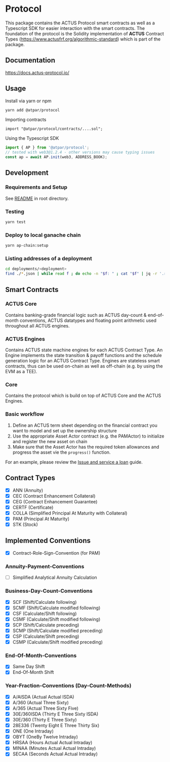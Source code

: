 # Protocol

This package contains the ACTUS Protocol smart contracts as well as a Typescript SDK for easier interaction with the smart contracts.
The foundation of the protocol is the Solidity implementation of **ACTUS** Contract Types (https://www.actusfrf.org/algorithmic-standard) which is part of the package.

## Documentation
https://docs.actus-protocol.io/

## Usage

Install via yarn or npm
```sh
yarn add @atpar/protocol
```

Importing contracts
```sol
import "@atpar/protocol/contracts/....sol";
```

Using the Typescript SDK
```ts
import { AP } from '@atpar/protocol';
// tested with web3@1.2.4 - other versions may cause typing issues
const ap = await AP.init(web3, ADDRESS_BOOK);
```

## Development

### Requirements and Setup
See [README](https://github.com/atpar/ap-monorepo) in root directory.

### Testing
```sh
yarn test
```

### Deploy to local ganache chain
```sh
yarn ap-chain:setup
```

### Listing addresses of a deployment
```sh
cd deployments/<deployment>
find ./*.json | while read f ; do echo -n "$f: " ; cat "$f" | jq -r '.receipt.contractAddress' ; done
```

## Smart Contracts

### ACTUS Core
Contains banking-grade financial logic such as ACTUS day-count & end-of-month conventions, ACTUS datatypes and floating point arithmetic used throughout all ACTUS engines. 

### ACTUS Engines
Contains ACTUS state machine engines for each ACTUS Contract Type. An Engine implements the state transition & payoff functions and the schedule generation logic for an ACTUS Contract Type. Engines are stateless smart contracts, thus can be used on-chain as well as off-chain (e.g. by using the EVM as a TEE).

### Core
Contains the protocol which is build on top of ACTUS Core and the ACTUS Engines.

### Basic workflow
1. Define an ACTUS term sheet depending on the financial contract you want to model and set up the ownership structure
2. Use the appropriate Asset Actor contract (e.g. the PAMActor) to initialize and register the new asset on chain
3. Make sure that the Asset Actor has the required token allowances and progress the asset vie the `progress()` function.

For an example, please review the [Issue and service a loan](https://docs.actus-protocol.io/guides/issue-and-service) guide.

## Contract Types
- [x] ANN (Annuity)
- [x] CEC (Contract Enhancement Collateral)
- [x] CEG (Contract Enhancement Guarantee)
- [x] CERTF (Certificate)
- [x] COLLA (Simplified Principal At Maturity with Collateral)
- [x] PAM (Principal At Maturity)
- [x] STK (Stock)

## Implemented Conventions
- [x] Contract-Role-Sign-Convention (for PAM)

### Annuity-Payment-Conventions
- [ ] Simplified Analytical Annuity Calculation

### Business-Day-Count-Conventions
- [x] SCF (Shift/Calculate following)
- [x] SCMF (Shift/Calculate modified following)
- [x] CSF (Calculate/Shift following)
- [x] CSMF (Calculate/Shift modified following)
- [x] SCP (Shift/Calculate preceding)
- [x] SCMP (Shift/Calculate modified preceding)
- [x] CSP (Calculate/Shift preceding)
- [x] CSMP (Calculate/Shift modified preceding)

### End-Of-Month-Conventions
- [x] Same Day Shift
- [x] End-Of-Month Shift

### Year-Fraction-Conventions (Day-Count-Methods)
- [x] A/AISDA (Actual Actual ISDA)
- [x] A/360 (Actual Three Sixty)
- [x] A/365 (Actual Three Sixty Five)
- [x] 30E/360ISDA (Thirty E Three Sixty ISDA)
- [x] 30E/360 (Thirty E Three Sixty)
- [x] 28E336 (Twenty Eight E Three Thirty Six)
- [x] ONE (One Intraday)
- [x] OBYT (OneBy Twelve Intraday)
- [x] HRSAA (Hours Actual Actual Intraday)
- [x] MINAA (Minutes Actual Actual Intraday)
- [x] SECAA (Seconds Actual Actual Intraday)
